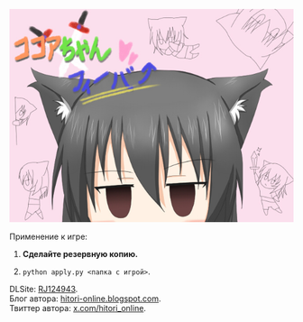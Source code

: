 ﻿![タイトル.jpg](ru-root/Graphics/Titles1/タイトル.jpg)

Применение к игре:

1. **Сделайте резервную копию.**

2. `python apply.py <папка с игрой>`.

DLSite: [RJ124943](https://www.dlsite.com/maniax/work/=/product_id/RJ124943.html).<br>
Блог автора: [hitori-online.blogspot.com](https://hitori-online.blogspot.com).<br>
Твиттер автора: [x.com/hitori_online](https://x.com/hitori_online).<br>